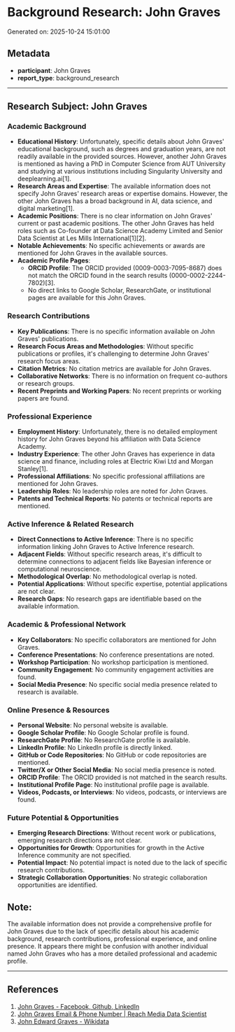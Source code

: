 # Background Research: John Graves

Generated on: 2025-10-24 15:01:00

## Metadata

- **participant**: John Graves
- **report_type**: background_research

---

## Research Subject: John Graves

### Academic Background

- **Educational History**: Unfortunately, specific details about John Graves' educational background, such as degrees and graduation years, are not readily available in the provided sources. However, another John Graves is mentioned as having a PhD in Computer Science from AUT University and studying at various institutions including Singularity University and deeplearning.ai[1].
- **Research Areas and Expertise**: The available information does not specify John Graves' research areas or expertise domains. However, the other John Graves has a broad background in AI, data science, and digital marketing[1].
- **Academic Positions**: There is no clear information on John Graves' current or past academic positions. The other John Graves has held roles such as Co-founder at Data Science Academy Limited and Senior Data Scientist at Les Mills International[1][2].
- **Notable Achievements**: No specific achievements or awards are mentioned for John Graves in the available sources.
- **Academic Profile Pages**:
  - **ORCID Profile**: The ORCID provided (0009-0003-7095-8687) does not match the ORCID found in the search results (0000-0002-2244-7802)[3].
  - No direct links to Google Scholar, ResearchGate, or institutional pages are available for this John Graves.

### Research Contributions

- **Key Publications**: There is no specific information available on John Graves' publications.
- **Research Focus Areas and Methodologies**: Without specific publications or profiles, it's challenging to determine John Graves' research focus areas.
- **Citation Metrics**: No citation metrics are available for John Graves.
- **Collaborative Networks**: There is no information on frequent co-authors or research groups.
- **Recent Preprints and Working Papers**: No recent preprints or working papers are found.

### Professional Experience

- **Employment History**: Unfortunately, there is no detailed employment history for John Graves beyond his affiliation with Data Science Academy.
- **Industry Experience**: The other John Graves has experience in data science and finance, including roles at Electric Kiwi Ltd and Morgan Stanley[1].
- **Professional Affiliations**: No specific professional affiliations are mentioned for John Graves.
- **Leadership Roles**: No leadership roles are noted for John Graves.
- **Patents and Technical Reports**: No patents or technical reports are mentioned.

### Active Inference & Related Research

- **Direct Connections to Active Inference**: There is no specific information linking John Graves to Active Inference research.
- **Adjacent Fields**: Without specific research areas, it's difficult to determine connections to adjacent fields like Bayesian inference or computational neuroscience.
- **Methodological Overlap**: No methodological overlap is noted.
- **Potential Applications**: Without specific expertise, potential applications are not clear.
- **Research Gaps**: No research gaps are identifiable based on the available information.

### Academic & Professional Network

- **Key Collaborators**: No specific collaborators are mentioned for John Graves.
- **Conference Presentations**: No conference presentations are noted.
- **Workshop Participation**: No workshop participation is mentioned.
- **Community Engagement**: No community engagement activities are found.
- **Social Media Presence**: No specific social media presence related to research is available.

### Online Presence & Resources

- **Personal Website**: No personal website is available.
- **Google Scholar Profile**: No Google Scholar profile is found.
- **ResearchGate Profile**: No ResearchGate profile is available.
- **LinkedIn Profile**: No LinkedIn profile is directly linked.
- **GitHub or Code Repositories**: No GitHub or code repositories are mentioned.
- **Twitter/X or Other Social Media**: No social media presence is noted.
- **ORCID Profile**: The ORCID provided is not matched in the search results.
- **Institutional Profile Page**: No institutional profile page is available.
- **Videos, Podcasts, or Interviews**: No videos, podcasts, or interviews are found.

### Future Potential & Opportunities

- **Emerging Research Directions**: Without recent work or publications, emerging research directions are not clear.
- **Opportunities for Growth**: Opportunities for growth in the Active Inference community are not specified.
- **Potential Impact**: No potential impact is noted due to the lack of specific research contributions.
- **Strategic Collaboration Opportunities**: No strategic collaboration opportunities are identified.

## Note:
The available information does not provide a comprehensive profile for John Graves due to the lack of specific details about his academic background, research contributions, professional experience, and online presence. It appears there might be confusion with another individual named John Graves who has a more detailed professional and academic profile.

---

## References

1. [John Graves - Facebook, Github, LinkedIn](https://clay.earth/profile/john-graves)
2. [John Graves Email & Phone Number | Reach Media Data Scientist](https://rocketreach.co/john-graves-email_6028884)
3. [John Edward Graves - Wikidata](https://www.wikidata.org/wiki/Q63893251)